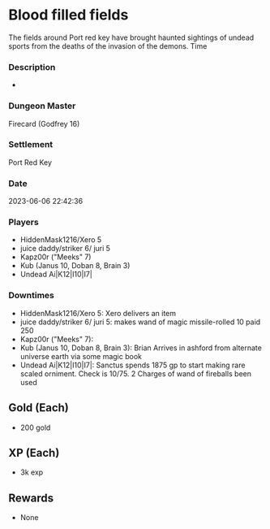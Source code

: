 # Blood filled fields
The fields around Port red key have brought haunted sightings of undead sports from the deaths of the invasion of the demons. Time
### Description
-
### Dungeon Master
Firecard (Godfrey 16)
### Settlement
Port Red Key
### Date
2023-06-06 22:42:36
### Players
* HiddenMask1216/Xero 5
* juice daddy/striker 6/ juri 5
* Kapz00r ("Meeks" 7)
* Kub (Janus 10, Doban 8, Brain 3)
* Undead Ai|K12|I10|I7|
### Downtimes
* HiddenMask1216/Xero 5: Xero delivers an item
* juice daddy/striker 6/ juri 5: makes wand of magic missile-rolled 10 paid 250
* Kapz00r ("Meeks" 7): 
* Kub (Janus 10, Doban 8, Brain 3): Brian Arrives in ashford from alternate universe earth via some magic book
* Undead Ai|K12|I10|I7|: Sanctus spends 1875 gp to start making rare scaled orniment. Check is 10/75. 2 Charges of wand of fireballs been used
## Gold (Each)
* 200 gold
## XP (Each)
* 3k exp
## Rewards
* None